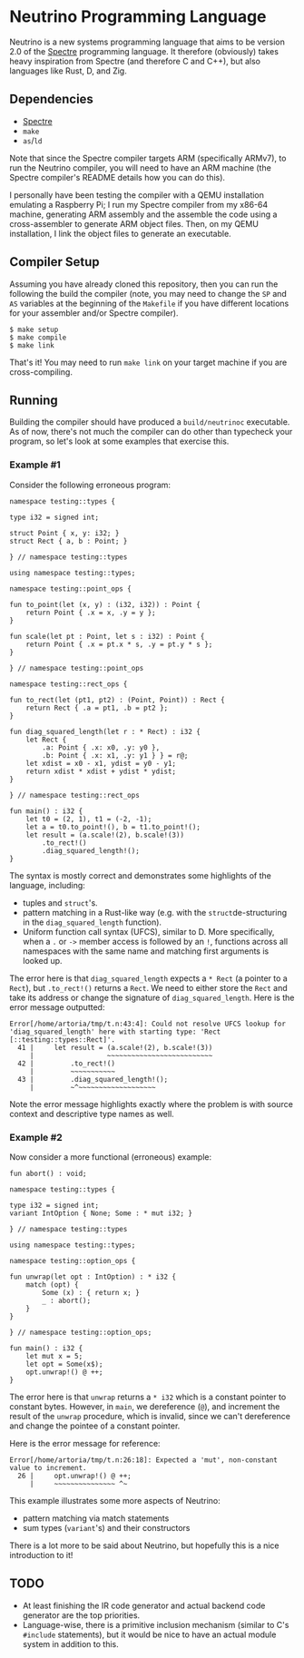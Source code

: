 # Neutrino Programming Language

Neutrino is a new systems programming language that aims to be version 2.0 of the [Spectre](https://github.com/devloop0/spectre-lang) programming language. It therefore (obviously) takes heavy inspiration from Spectre (and therefore C and C++), but also languages like Rust, D, and Zig.

## Dependencies

- [Spectre](https://github.com/devloop0/spectre-lang)
- `make`
- `as`/`ld`

Note that since the Spectre compiler targets ARM (specifically ARMv7), to run the Neutrino compiler, you will need to have an ARM machine (the Spectre compiler's README details how you can do this).

I personally have been testing the compiler with a QEMU installation emulating a Raspberry Pi; I run my Spectre compiler from my x86-64 machine, generating ARM assembly and the assemble the code using a cross-assembler to generate ARM object files. Then, on my QEMU installation, I link the object files to generate an executable.

## Compiler Setup

Assuming you have already cloned this repository, then you can run the following the build the compiler (note, you may need to change the `SP` and `AS` variables at the beginning of the `Makefile` if you have different locations for your assembler and/or Spectre compiler).

```
$ make setup
$ make compile
$ make link
```

That's it! You may need to run `make link` on your target machine if you are cross-compiling.

## Running

Building the compiler should have produced a `build/neutrinoc` executable. As of now, there's not much the compiler can do other than typecheck your program, so let's look at some examples that exercise this.

### Example #1

Consider the following erroneous program:

```
namespace testing::types {

type i32 = signed int;

struct Point { x, y: i32; }
struct Rect { a, b : Point; }

} // namespace testing::types

using namespace testing::types;

namespace testing::point_ops {

fun to_point(let (x, y) : (i32, i32)) : Point {
	return Point { .x = x, .y = y };
}

fun scale(let pt : Point, let s : i32) : Point {
	return Point { .x = pt.x * s, .y = pt.y * s };
}

} // namespace testing::point_ops

namespace testing::rect_ops {

fun to_rect(let (pt1, pt2) : (Point, Point)) : Rect {
	return Rect { .a = pt1, .b = pt2 };
}

fun diag_squared_length(let r : * Rect) : i32 {
	let Rect {
		.a: Point { .x: x0, .y: y0 },
		.b: Point { .x: x1, .y: y1 } } = r@;
	let xdist = x0 - x1, ydist = y0 - y1;
	return xdist * xdist + ydist * ydist;
}

} // namespace testing::rect_ops

fun main() : i32 {
	let t0 = (2, 1), t1 = (-2, -1);
	let a = t0.to_point!(), b = t1.to_point!();
	let result = (a.scale!(2), b.scale!(3))
		.to_rect!()
		.diag_squared_length!();
}
```

The syntax is mostly correct and demonstrates some highlights of the language, including:
- tuples and `struct`'s.
- pattern matching in a Rust-like way (e.g. with the `struct`de-structuring in the `diag_squared_length` function).
- Uniform function call syntax (UFCS), similar to D. More specifically, when a `.` or `->` member access is followed by an `!`, functions across all namespaces with the same name and matching first arguments is looked up.

The error here is that `diag_squared_length` expects a `* Rect` (a pointer to a `Rect`), but `.to_rect!()` returns a `Rect`. We need to either store the `Rect` and take its address or change the signature of `diag_squared_length`. Here is the error message outputted:
```
Error[/home/artoria/tmp/t.n:43:4]: Could not resolve UFCS lookup for 'diag_squared_length' here with starting type: 'Rect [::testing::types::Rect]'.
  41 |     let result = (a.scale!(2), b.scale!(3))
     |                  ~~~~~~~~~~~~~~~~~~~~~~~~~~
  42 |         .to_rect!()
     |         ~~~~~~~~~~~
  43 |         .diag_squared_length!();
     |         ~^~~~~~~~~~~~~~~~~~~~

```

Note the error message highlights exactly where the problem is with source context and descriptive type names as well.

### Example #2

Now consider a more functional (erroneous) example:

```
fun abort() : void;

namespace testing::types {

type i32 = signed int;
variant IntOption { None; Some : * mut i32; }

} // namespace testing::types

using namespace testing::types;

namespace testing::option_ops {

fun unwrap(let opt : IntOption) : * i32 {
	match (opt) {
		Some (x) : { return x; }
		_ : abort();
	}
}

} // namespace testing::option_ops;

fun main() : i32 {
	let mut x = 5;
	let opt = Some(x$);
	opt.unwrap!() @ ++;
}
```

The error here is that `unwrap` returns a `* i32` which is a constant pointer to constant bytes. However, in `main`, we dereference (`@`), and increment the result of the `unwrap` procedure, which is invalid, since we can't dereference and change the pointee of a constant pointer.

Here is the error message for reference:
```
Error[/home/artoria/tmp/t.n:26:18]: Expected a 'mut', non-constant value to increment.
  26 |     opt.unwrap!() @ ++;
     |     ~~~~~~~~~~~~~~~ ^~
```

This example illustrates some more aspects of Neutrino:
- pattern matching via match statements
- sum types (`variant`'s) and their constructors

There is a lot more to be said about Neutrino, but hopefully this is a nice introduction to it!

## TODO

- At least finishing the IR code generator and actual backend code generator are the top priorities.
- Language-wise, there is a primitive inclusion mechanism (similar to C's `#include` statements), but it would be nice to have an actual module system in addition to this.
